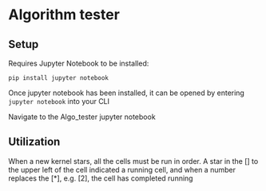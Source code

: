 # Algorithm tester

## Setup
Requires Jupyter Notebook to be installed:

    pip install jupyter notebook

Once jupyter notebook has been installed, it can be opened by entering `jupyter notebook` into your CLI

Navigate to the Algo_tester jupyter notebook 

## Utilization
When a new kernel stars, all the cells must be run in order. A star in the [] to the upper left of the cell indicated a running cell, and when a number replaces the [*], e.g. [2], the cell has completed running

